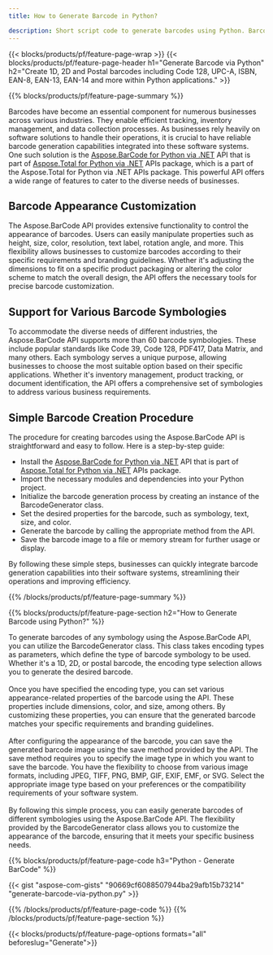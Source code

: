 ```yaml
---
title: How to Generate Barcode in Python? 

description: Short script code to generate barcodes using Python. Barcodes can be 1D, 2D and postal barcode images of various symbologies including 128 and QR using few lines code.
---
```


{{< blocks/products/pf/feature-page-wrap >}}
{{< blocks/products/pf/feature-page-header h1="Generate Barcode via Python" h2="Create 1D, 2D and Postal barcodes including Code 128, UPC-A, ISBN, EAN-8, EAN-13, EAN-14 and more within Python applications." >}}

{{% blocks/products/pf/feature-page-summary %}}

Barcodes have become an essential component for numerous businesses across various industries. They enable efficient tracking, inventory management, and data collection processes. As businesses rely heavily on software solutions to handle their operations, it is crucial to have reliable barcode generation capabilities integrated into these software systems. One such solution is the [Aspose.BarCode for Python via .NET](https://products.aspose.com/barcode/python-net/) API that is part of [Aspose.Total for Python via .NET](https://products.aspose.com/total/python-net/) APIs package, which is a part of the Aspose.Total for Python via .NET APIs package. This powerful API offers a wide range of features to cater to the diverse needs of businesses.

<h2>Barcode Appearance Customization</h2>

The Aspose.BarCode API provides extensive functionality to control the appearance of barcodes. Users can easily manipulate properties such as height, size, color, resolution, text label, rotation angle, and more. This flexibility allows businesses to customize barcodes according to their specific requirements and branding guidelines. Whether it's adjusting the dimensions to fit on a specific product packaging or altering the color scheme to match the overall design, the API offers the necessary tools for precise barcode customization.

<h2>Support for Various Barcode Symbologies</h2>

To accommodate the diverse needs of different industries, the Aspose.BarCode API supports more than 60 barcode symbologies. These include popular standards like Code 39, Code 128, PDF417, Data Matrix, and many others. Each symbology serves a unique purpose, allowing businesses to choose the most suitable option based on their specific applications. Whether it's inventory management, product tracking, or document identification, the API offers a comprehensive set of symbologies to address various business requirements.

<h2>Simple Barcode Creation Procedure</h2>

The procedure for creating barcodes using the Aspose.BarCode API is straightforward and easy to follow. Here is a step-by-step guide:

- Install the [Aspose.BarCode for Python via .NET](https://products.aspose.com/barcode/python-net/) API that is part of [Aspose.Total for Python via .NET](https://products.aspose.com/total/python-net/) APIs package.
- Import the necessary modules and dependencies into your Python project.
- Initialize the barcode generation process by creating an instance of the BarcodeGenerator class.
- Set the desired properties for the barcode, such as symbology, text, size, and color.
- Generate the barcode by calling the appropriate method from the API.
- Save the barcode image to a file or memory stream for further usage or display.

By following these simple steps, businesses can quickly integrate barcode generation capabilities into their software systems, streamlining their operations and improving efficiency.

{{% /blocks/products/pf/feature-page-summary  %}}

{{% blocks/products/pf/feature-page-section  h2="How to Generate Barcode using Python?" %}}

To generate barcodes of any symbology using the Aspose.BarCode API, you can utilize the BarcodeGenerator class. This class takes encoding types as parameters, which define the type of barcode symbology to be used. Whether it's a 1D, 2D, or postal barcode, the encoding type selection allows you to generate the desired barcode.
<br /><br />
Once you have specified the encoding type, you can set various appearance-related properties of the barcode using the API. These properties include dimensions, color, and size, among others. By customizing these properties, you can ensure that the generated barcode matches your specific requirements and branding guidelines.
<br /><br />
After configuring the appearance of the barcode, you can save the generated barcode image using the save method provided by the API. The save method requires you to specify the image type in which you want to save the barcode. You have the flexibility to choose from various image formats, including JPEG, TIFF, PNG, BMP, GIF, EXIF, EMF, or SVG. Select the appropriate image type based on your preferences or the compatibility requirements of your software system.
<br /><br />
By following this simple process, you can easily generate barcodes of different symbologies using the Aspose.BarCode API. The flexibility provided by the BarcodeGenerator class allows you to customize the appearance of the barcode, ensuring that it meets your specific business needs.

{{% blocks/products/pf/feature-page-code h3="Python - Generate BarCode" %}}

{{< gist "aspose-com-gists" "90669cf6088507944ba29afb15b73214" "generate-barcode-via-python.py" >}}

{{% /blocks/products/pf/feature-page-code  %}}
{{% /blocks/products/pf/feature-page-section %}}

{{< blocks/products/pf/feature-page-options formats="all" beforeslug="Generate">}}